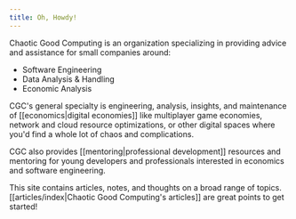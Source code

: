```yaml
---
title: Oh, Howdy!
---
```

Chaotic Good Computing is an organization specializing in providing advice and assistance for small companies around:

- Software Engineering
- Data Analysis & Handling
- Economic Analysis

CGC's general specialty is engineering, analysis, insights, and maintenance of [[economics|digital economies]] like multiplayer game economies, network and cloud resource optimizations, or other digital spaces where you'd find a whole lot of chaos and complications.

CGC also provides [[mentoring|professional development]] resources and mentoring for young developers and professionals interested in economics and software engineering.

This site contains articles, notes, and thoughts on a broad range of topics. [[articles/index|Chaotic Good Computing's articles]] are great points to get started!